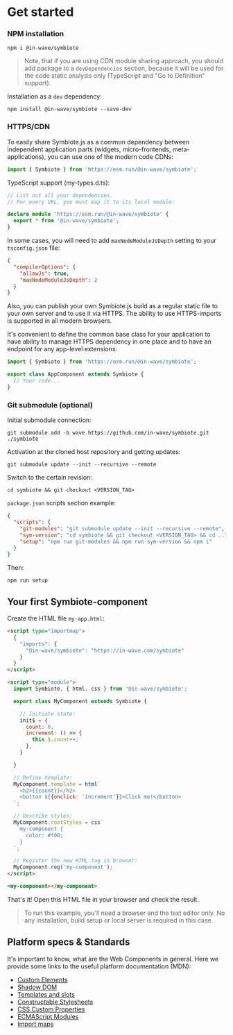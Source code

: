 # Get started

### NPM installation

```shell
npm i @in-wave/symbiote
```

> Note, that if you are using CDN module sharing approach, you should add package to a `devDependencies` section, because it will be used for the code static analysis only (TypeScript and "Go to Definition" support).

Installation as a `dev` dependency:
```shell
npm install @in-wave/symbiote --save-dev
```

### HTTPS/CDN

To easily share Symbiote.js as a common dependency between independent application parts (widgets, micro-frontends, meta-applications), you can use one of the modern code CDNs:
```js
import { Symbiote } from 'https://esm.run/@in-wave/symbiote';
```

TypeScript support (my-types.d.ts):
```ts
// List out all your dependencies. 
// For every URL, you must map it to its local module:

declare module 'https://esm.run/@in-wave/symbiote' {
  export * from '@in-wave/symbiote';
}
```
In some cases, you will need to add `maxNodeModuleJsDepth` setting to your `tsconfig.json` file:
```json
{
  "compilerOptions": {
    "allowJs": true,
    "maxNodeModuleJsDepth": 2
  }
}
```

Also, you can publish your own Symbiote.js build as a regular static file to your own server and to use it via HTTPS. The ability to use HTTPS-imports is supported in all modern browsers.

It's convenient to define the common base class for your application to have ability to manage HTTPS dependency in one place and to have an endpoint for any app-level extensions:

```js
import { Symbiote } from 'https://esm.run/@in-wave/symbiote';

export class AppComponent extends Symbiote {
  // Your code...
}
```

### Git submodule (optional)

Initial submodule connection:

```shell
git submodule add -b wave https://github.com/in-wave/symbiote.git ./symbiote
```

Activation at the cloned host repository and getting updates: 

```shell
git submodule update --init --recursive --remote
```

Switch to the certain revision:

```shell
cd symbiote && git checkout <VERSION_TAG>
```

`package.json` scripts section example:
```json
{
  "scripts": {
    "git-modules": "git submodule update --init --recursive --remote",
    "sym-version": "cd symbiote && git checkout <VERSION_TAG> && cd ..",
    "setup": "npm run git-modules && npm run sym-version && npm i"
  }
}
```

Then:
```shell
npm run setup
```

## Your first Symbiote-component

Create the HTML file `my-app.html`:
```html
<script type="importmap">
  {
    "imports": {
      "@in-wave/symbiote": "https://in-wave.com/symbiote"
    }
  }
</script>

<script type="module">
  import Symbiote, { html, css } from '@in-wave/symbiote';

  export class MyComponent extends Symbiote {

    // Initiate state:
    init$ = {
      count: 0,
      increment: () => {
        this.$.count++;
      },
    }

  }

  // Define template:
  MyComponent.template = html`
    <h2>{{count}}</h2>
    <button ${{onclick: 'increment'}}>Click me!</button>
  `;

  // Describe styles:
  MyComponent.rootStyles = css`
    my-component {
      color: #f00;
    }
  `;

  // Register the new HTML-tag in browser:
  MyComponent.reg('my-component');
</script>

<my-component></my-component>
```

That's it! Open this HTML file in your browser and check the result.

> To run this example, you'll need a browser and the text editor only. No any installation, build setup or local server is required in this case.

## Platform specs & Standards

It's important to know, what are the Web Components in general. Here we provide some links to the useful platform documentation (MDN):
- [Custom Elements](https://developer.mozilla.org/en-US/docs/Web/API/Web_components/Using_custom_elements)
- [Shadow DOM](https://developer.mozilla.org/en-US/docs/Web/API/Web_components/Using_shadow_DOM)
- [Templates and slots](https://developer.mozilla.org/en-US/docs/Web/API/Web_components/Using_templates_and_slots)
- [Constructable Stylesheets](https://developer.mozilla.org/en-US/docs/Web/API/CSSStyleSheet/CSSStyleSheet)
- [CSS Custom Properties](https://developer.mozilla.org/en-US/docs/Web/CSS/Using_CSS_custom_properties)
- [ECMAScript Modules](https://developer.mozilla.org/en-US/docs/Web/JavaScript/Reference/Statements/import)
- [Import maps](https://developer.mozilla.org/en-US/docs/Web/HTML/Element/script/type/importmap)
